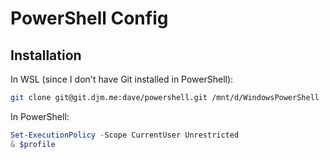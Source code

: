 # PowerShell Config

## Installation

In WSL (since I don't have Git installed in PowerShell):

```bash
git clone git@git.djm.me:dave/powershell.git /mnt/d/WindowsPowerShell
```

In PowerShell:

```powershell
Set-ExecutionPolicy -Scope CurrentUser Unrestricted
& $profile
```

